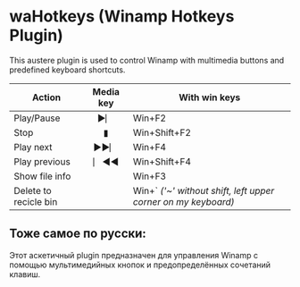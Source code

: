 # waHotkeys (Winamp Hotkeys Plugin)
This austere plugin is used to control Winamp with multimedia buttons and predefined keyboard shortcuts.

Action|Media key|With win keys
------|:-------:|------------|
Play/Pause|►⎸|Win+F2
Stop|▮|Win+Shift+F2
Play next|►►⎸|Win+F4
Play previous|⎸◄◄|Win+Shift+F4
Show file info| |Win+F3
Delete to recicle bin| |Win+` *('~' without shift, left upper corner on my keyboard)*



## Тоже самое по русски:
Этот аскетичный plugin предназначен для управления Winamp с помощью мультимедийных кнопок и предопределённых сочетаний клавиш.
